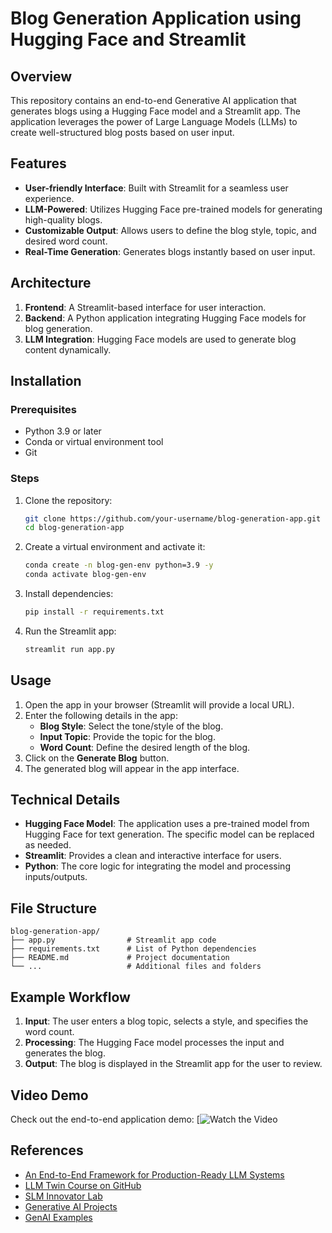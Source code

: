 # Blog Generation Application using Hugging Face and Streamlit

## Overview
This repository contains an end-to-end Generative AI application that generates blogs using a Hugging Face model and a Streamlit app. The application leverages the power of Large Language Models (LLMs) to create well-structured blog posts based on user input.

## Features
- **User-friendly Interface**: Built with Streamlit for a seamless user experience.
- **LLM-Powered**: Utilizes Hugging Face pre-trained models for generating high-quality blogs.
- **Customizable Output**: Allows users to define the blog style, topic, and desired word count.
- **Real-Time Generation**: Generates blogs instantly based on user input.

## Architecture
1. **Frontend**: A Streamlit-based interface for user interaction.
2. **Backend**: A Python application integrating Hugging Face models for blog generation.
3. **LLM Integration**: Hugging Face models are used to generate blog content dynamically.

## Installation

### Prerequisites
- Python 3.9 or later
- Conda or virtual environment tool
- Git

### Steps
1. Clone the repository:
   ```bash
   git clone https://github.com/your-username/blog-generation-app.git
   cd blog-generation-app
   ```

2. Create a virtual environment and activate it:
   ```bash
   conda create -n blog-gen-env python=3.9 -y
   conda activate blog-gen-env
   ```

3. Install dependencies:
   ```bash
   pip install -r requirements.txt
   ```

4. Run the Streamlit app:
   ```bash
   streamlit run app.py
   ```

## Usage
1. Open the app in your browser (Streamlit will provide a local URL).
2. Enter the following details in the app:
   - **Blog Style**: Select the tone/style of the blog.
   - **Input Topic**: Provide the topic for the blog.
   - **Word Count**: Define the desired length of the blog.
3. Click on the **Generate Blog** button.
4. The generated blog will appear in the app interface.

## Technical Details
- **Hugging Face Model**: The application uses a pre-trained model from Hugging Face for text generation. The specific model can be replaced as needed.
- **Streamlit**: Provides a clean and interactive interface for users.
- **Python**: The core logic for integrating the model and processing inputs/outputs.

## File Structure
```plaintext
blog-generation-app/
├── app.py                # Streamlit app code
├── requirements.txt      # List of Python dependencies
├── README.md             # Project documentation
└── ...                   # Additional files and folders
```

## Example Workflow
1. **Input**: The user enters a blog topic, selects a style, and specifies the word count.
2. **Processing**: The Hugging Face model processes the input and generates the blog.
3. **Output**: The blog is displayed in the Streamlit app for the user to review.

## Video Demo
Check out the end-to-end application demo:
[![Watch the Video](https://youtu.be/1IRNg0rJQOE)

## References
- [An End-to-End Framework for Production-Ready LLM Systems](https://www.comet.com/site/blog/an-end-to-end-framework-for-production-ready-llm-systems-by-building-your-llm-twin/)
- [LLM Twin Course on GitHub](https://github.com/decodingml/llm-twin-course)
- [SLM Innovator Lab](https://azure.github.io/slm-innovator-lab/3_llmops-aistudio/README.html)
- [Generative AI Projects](https://github.com/GURPREETKAURJETHRA/END-TO-END-GENERATIVE-AI-PROJECTS)
- [GenAI Examples](https://github.com/opea-project/GenAIExamples)


